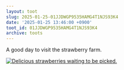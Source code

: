 ```yaml
---
layout: toot
slug: 2025-01-25-01JJDWGP9535HAMG4T1NJS93K4
date: '2025-01-25 13:46:00 +0900'
toot_id: 01JJDWGP9535HAMG4T1NJS93K4
archive: toots
---
```

<p>A good day to visit the strawberry farm.</p>
<p><a href='https://gts.invisibleparade.com/fileserver/01GH6B64M32N9Y4742YPSN8KAY/attachment/original/01JJDWF1P3AB35RG5245YN1Y7T.jpeg'><img src='https://gts.invisibleparade.com/fileserver/01GH6B64M32N9Y4742YPSN8KAY/attachment/small/01JJDWF1P3AB35RG5245YN1Y7T.jpeg' alt='Delicious strawberries waiting to be picked.'/></a></p>
